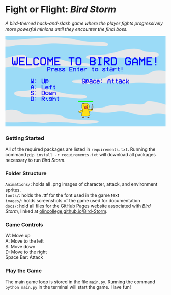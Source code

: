 # Fight or Flight: *Bird Storm*
*A bird-themed hack-and-slash game where the player fights progressively more powerful minions until they encounter the final boss.*

![Game Intro Screen](images/game_screenshot.png)

### Getting Started
All of the required packages are listed in `requirements.txt`. Running the command `pip install -r requirements.txt` will download all packages necessary to run *Bird Storm*.

### Folder Structure
`Animations/`: holds all .png images of character, attack, and environment sprites.\
`fonts/`: holds the .ttf for the font used in the game text\
`images/`: holds screenshots of the game used for documentation\
`docs/`: hold all files for the GitHub Pages website associated with *Bird Storm*, linked at [olincollege.github.io/Bird-Storm](https://olincollege.github.io/Bird-Storm).

### Game Controls
W: Move up\
A: Move to the left\
S: Move down\
D: Move to the right\
Space Bar: Attack

### Play the Game
The main game loop is stored in the file `main.py`. Running the command `python main.py` in the terminal will start the game. Have fun!


